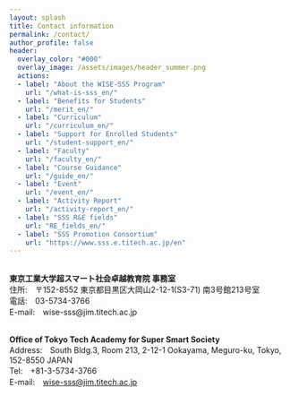 ```yaml
---
layout: splash
title: Contact information
permalink: /contact/
author_profile: false
header:
  overlay_color: "#000"
  overlay_image: /assets/images/header_summer.png
  actions:
  - label: "About the WISE-SSS Program"
    url: "/what-is-sss_en/"
  - label: "Benefits for Students"
    url: "/merit_en/"
  - label: "Curriculum"
    url: "/curriculum_en/"
  - label: "Support for Enrolled Students"
    url: "/student-support_en/"
  - label: "Faculty"
    url: "/faculty_en/"
  - label: "Course Guidance"
    url: "/guide_en/"
  - label: "Event"
    url: "/event_en/"
  - label: "Activity Report"
    url: "/activity-report_en/"
  - label: "SSS R&E fields"
    url: "RE_fields_en/"
  - label: "SSS Promotion Consortium"
    url: "https://www.sss.e.titech.ac.jp/en"
---
```

<br>
<B>東京工業大学超スマート社会卓越教育院 事務室</B><br>
住所:　〒152-8552 東京都目黒区大岡山2-12-1(S3-71) 南3号館213号室<br>
電話:　03-5734-3766<br>
E-mail:　wise-sss@jim.titech.ac.jp<br><br>

<B>Office of Tokyo Tech Academy for Super Smart Society</B><br>
Address:　South Bldg.3, Room 213, 2-12-1 Ookayama, Meguro-ku, Tokyo, 152-8550 JAPAN<br>
Tel:　+81-3-5734-3766<br>
E-mail:　wise-sss@jim.titech.ac.jp
